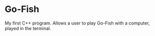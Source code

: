 # Go-Fish 
My first C++ program. Allows a user to play Go-Fish with a computer, played in the terminal.